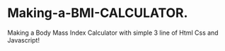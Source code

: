 # Making-a-BMI-CALCULATOR.
Making a Body Mass Index Calculator with simple 3 line of Html Css and Javascript! 
